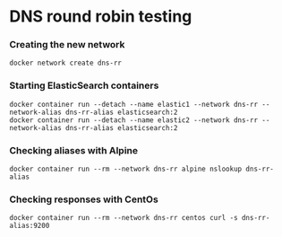 # DNS round robin testing

### Creating the new network
```
docker network create dns-rr
```

### Starting ElasticSearch containers
```
docker container run --detach --name elastic1 --network dns-rr --network-alias dns-rr-alias elasticsearch:2
docker container run --detach --name elastic2 --network dns-rr --network-alias dns-rr-alias elasticsearch:2
```

### Checking aliases with Alpine
```
docker container run --rm --network dns-rr alpine nslookup dns-rr-alias
```

### Checking responses with CentOs
```
docker container run --rm --network dns-rr centos curl -s dns-rr-alias:9200
```